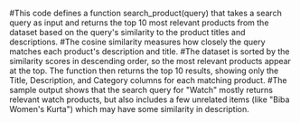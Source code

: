 #This code defines a function search_product(query) that takes a search query as input and returns the top 10 most relevant 
products from the dataset based on the query's similarity to the product titles and descriptions.
#The cosine similarity measures how closely the query matches each product's description and title.
#The dataset is sorted by the similarity scores in descending order, so the most relevant products appear at the top. The function then returns the top 10 results,
showing only the Title, Description, and Category columns for each matching product.
#The sample output shows that the search query for "Watch" mostly returns relevant watch products, but also includes a few
unrelated items (like "Biba Women's Kurta") which may have some similarity in description.
